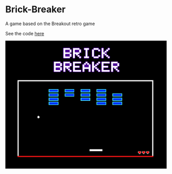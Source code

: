 # Brick-Breaker
 A game based on the Breakout retro game

 See the code [here](./Brick-Breaker/Assets/Scripts)

 ![Cover](./Brick-Breaker/Assets/Cover%20Image.png)
